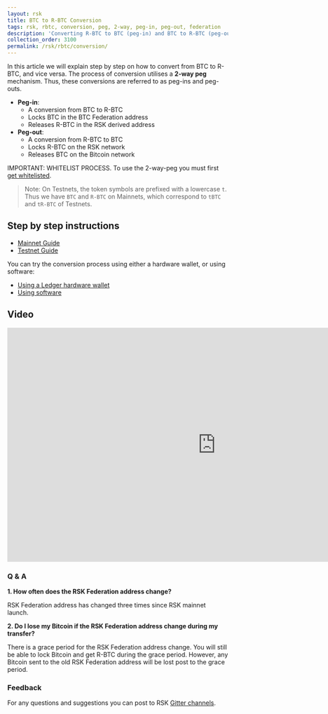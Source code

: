 ```yaml
---
layout: rsk
title: BTC to R-BTC Conversion
tags: rsk, rbtc, conversion, peg, 2-way, peg-in, peg-out, federation
description: 'Converting R-BTC to BTC (peg-in) and BTC to R-BTC (peg-out), for both Mainnet and Testnet.'
collection_order: 3100
permalink: /rsk/rbtc/conversion/
---
```


In this article we will explain step by step on how to convert from BTC to R-BTC, and vice versa.
The process of conversion utilises a **2-way peg** mechanism.
Thus, these conversions are referred to as peg-ins and peg-outs.

- **Peg-in**:
  - A conversion from BTC to R-BTC
  - Locks BTC in the BTC Federation address
  - Releases R-BTC in the RSK derived address
- **Peg-out**:
  - A conversion from R-BTC to BTC
  - Locks R-BTC on the RSK network
  - Releases BTC on the Bitcoin network

<div class="fade alert alert-warning show">IMPORTANT: WHITELIST PROCESS. To use the 2-way-peg you must first <a href="/rsk/rbtc/conversion/whitelist">get whitelisted</a>.</div>

> Note: On Testnets, the token symbols are prefixed with a lowercase `t`.
> Thus we have `BTC` and `R-BTC` on Mainnets,
> which correspond to `tBTC` and `tR-BTC` of Testnets.

## Step by step instructions

- [Mainnet Guide](/rsk/rbtc/conversion/networks/mainnet)
- [Testnet Guide](/rsk/rbtc/conversion/networks/testnet)

You can try the conversion process using either a hardware wallet, or using software:

- [Using a Ledger hardware wallet](/rsk/rbtc/conversion/with-ledger)
- [Using software](/rsk/rbtc/conversion/with-node-and-console)

## Video

<div class="video-container">
  <iframe width="949" height="534" src="https://www.youtube-nocookie.com/embed/1jdYVw8zLUg?cc_load_policy=1" frameborder="0" allow="accelerometer; autoplay; encrypted-media; gyroscope; picture-in-picture" allowfullscreen></iframe>
</div>

### Q & A

**1. How often does the RSK Federation address change?**

RSK Federation address has changed three times since RSK mainnet launch.

**2. Do I lose my Bitcoin if the RSK Federation address change during my transfer?**

There is a grace period for the RSK Federation address change. You will still be able to lock Bitcoin and get R-BTC during the grace period. However, any Bitcoin sent to the old RSK Federation address will be lost post to the grace period.

### Feedback

For any questions and suggestions you can post to RSK [Gitter channels](https://gitter.im/rsksmart/getting-started).
